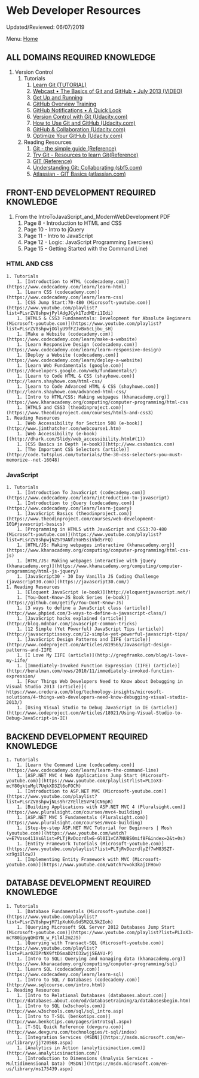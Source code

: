 # Web Developer Resources

Updated/Reviewed: 06/07/2019

Menu: [Home](./README.md)

## ALL DOMAINS REQUIRED KNOWLEDGE

1. Version Control
    1. Tutorials
        1. [Learn Git (TUTORIAL)](https://www.codecademy.com/learn/learn-git)
        1. [Webcast • The Basics of Git and GitHub • July 2013 (VIDEO)](http://youtu.be/U8GBXvdmHT4)
        1. [Get Up and Running](http://www.youtube.com/playlist?list=PLg7s6cbtAD15G8lNyoaYDuKZSKyJrgwB-)
        1. [GitHub Overview Training](http://www.youtube.com/playlist?list=PLg7s6cbtAD15Das5LK9mXt_g59DLWxKUe)
        1. [GitHub Notifications • A Quick Look](http://www.youtube.com/watch?v=w-LgKrosGH0&list=PLg7s6cbtAD17rhrz2BJWAPJMjR71B3IDx)
        1. [Version Control with Git (Udacity.com)](https://www.udacity.com/course/version-control-with-git--ud123)
        1. [How to Use Git and GitHub (Udacity.com)](https://www.udacity.com/course/how-to-use-git-and-github--ud775)
        1. [GitHub & Collaboration (Udacity.com)](https://www.udacity.com/course/github-collaboration--ud456)
        1. [Optimize Your GitHub (Udacity.com)](https://www.udacity.com/course/optimize-your-github--ud247)
    1. Reading Resources
        1. [Git - the simple guide (Reference)](http://rogerdudler.github.io/git-guide/)
        1. [Try Git - Resources to learn Git(Reference)](https://try.github.io)
        1. [GIT (Reference)](http://git-scm.com/docs)
        1. [Understanding Git: Collaborating (sbf5.com)](http://www.sbf5.com/~cduan/technical/git/git-4.shtml)
        1. [Atlassian - GIT Basics (atlassian.com)](https://www.atlassian.com/git/tutorial/git-basics)

## FRONT-END DEVELOPMENT REQUIRED KNOWLEDGE

1. From the IntroToJavaScript_and_ModernWebDevelopment PDF
    1. Page 8 - Introduction to HTML and CSS
    1. Page 10 - Intro to jQuery
    1. Page 11 - Intro to JavaScript
    1. Page 12 - Logic: JavaScript Programming Exercises)
    1. Page 15 - Getting Started with the Command Line)

### HTML AND CSS

    1. Tutorials
        1. [Introduction to HTML (codecademy.com)](https://www.codecademy.com/learn/learn-html)
        1. [Learn CSS (codecademy.com)](https://www.codecademy.com/learn/learn-css)
        1. [CSS Jump Start:70-480 (Microsoft-youtube.com)](https://www.youtube.com/playlist?list=PLsrZV8shpwjPylAdgJCyk1TzdMEri1Idi)
        1. [HTML5 & CSS3 Fundamentals: Development for Absolute Beginners (Microsoft-youtube.com)](https://www.youtube.com/playlist?list=PLsrZV8shpwjOGlyU9fFZJvBx6cLjbu_sH)
        1. [Make a Website (codecademy.com)](https://www.codecademy.com/learn/make-a-website)
        1. [Learn Responsive Design (codecademy.com)](https://www.codecademy.com/learn/learn-responsive-design)
        1. [Deploy a Website (codecademy.com)](https://www.codecademy.com/learn/deploy-a-website)
        1. [Learn Web Fundamentals (google.com)](https://developers.google.com/web/fundamentals/)
        1. [Learn to Code HTML & CSS (shayhowe.com)](http://learn.shayhowe.com/html-css/
        1. [Learn to Code Advanced HTML & CSS (shayhowe.com)](http://learn.shayhowe.com/advanced-html-css/
        1. [Intro to HTML/CSS: Making webpages (khanacademy.org)](https://www.khanacademy.org/computing/computer-programming/html-css
        1. [HTML5 and CSS3 (theodinproject.com)](https://www.theodinproject.com/courses/html5-and-css3)
    1. Reading Resources
        1. [Web Accessibility for Section 508 (e-book)](http://www.jimthatcher.com/webcourse1.htm)
        1. [Web Accessibility (e-book)[(http://dhark.com/Slidy/web_accessibility.html#(1))
        1. [CSS Basics in Depth (e-book)](http://www.cssbasics.com)
        1. [The Important CSS Selectors (article)](http://code.tutsplus.com/tutorials/the-30-css-selectors-you-must-memorize--net-16048)

### JavaScript

    1. Tutorials
        1. [Introduction To JavaScript (codecademy.com)](https://www.codecademy.com/learn/introduction-to-javascript)
        1. [Introduction to jQuery (codecademy.com)](https://www.codecademy.com/learn/learn-jquery)
        1. [JavaScript Basics (theodinproject.com)](https://www.theodinproject.com/courses/web-development-101#javascript-basics)
        1. [Programming in HTML5 with JavaScript and CSS3:70-480 (Microsoft-youtube.com)](https://www.youtube.com/playlist?list=PLsrZV8shpwjN25T9ANfzYoH5siVbdSrFQ)
        1. [HTML/JS: Making webpages interactive (khanacademy.org)](https://www.khanacademy.org/computing/computer-programming/html-css-js)
        1. [HTML/JS: Making webpages interactive with jQuery (khanacademy.org)](https://www.khanacademy.org/computing/computer-programming/html-js-jquery)
        1. [JavaScript30 - 30 Day Vanilla JS Coding Challenge (javascript30.com)](https://javascript30.com/)
    1. Reading Resources
        1. [Eloquent JavaScript (e-book)](http://eloquentjavascript.net/)
        1. [You-Dont-Know-JS Book Series (e-book)](https://github.com/getify/You-Dont-Know-JS)
        1. [3 ways to define a JavaScript class (article)](http://www.phpied.com/3-ways-to-define-a-javascript-class/)
        1. [JavaScript hacks explained (article)](http://blog.mdnbar.com/javascript-common-tricks)
        1. [12 Simple (Yet Powerful) JavaScript Tips (article)](http://javascriptissexy.com/12-simple-yet-powerful-javascript-tips/
        1. [JavaScript Design Patterns and IIFE (article)](http://www.codeproject.com/Articles/819565/Javascript-design-patterns-and-IIFE
        1. [I Love My IIFE (article)](http://gregfranko.com/blog/i-love-my-iife/
        1. [Immediately-Invoked Function Expression (IIFE) (article)](http://benalman.com/news/2010/11/immediately-invoked-function-expression/
        1. [Four Things Web Developers Need to Know about Debugging in Visual Studio 2013 (article)](	https://www.credera.com/blog/technology-insights/microsoft-solutions/4-things-web-developers-need-know-debugging-visual-studio-2013/)
        1. [Using Visual Studio to Debug JavaScript in IE (article)](http://www.codeproject.com/Articles/18921/Using-Visual-Studio-to-Debug-JavaScript-in-IE)

## BACKEND DEVELOPMENT REQUIRED KNOWLEDGE

    1. Tutorials
        1. [Learn the Command Line (codecademy.com)](https://www.codecademy.com/learn/learn-the-command-line)
        1. [ASP.NET MVC 4 Web Applications Jump Start (Microsoft-youtube.com)](https://www.youtube.com/playlist?list=PLIoX3-mcY80gktuMgl7UqkXD3Zl6oFOCM)
        1. [Introduction to ASP.NET MVC (Microsoft-youtube.com)](https://www.youtube.com/playlist?list=PLsrZV8shpwjNLs9hr2YEllESVP4jCN6pR)
        1. [Building Applications with ASP.NET MVC 4 (Pluralsight.com)](https://www.pluralsight.com/courses/mvc4-building)
        1. [ASP.NET MVC 5 Fundamentals (Pluralsight.com)](https://www.pluralsight.com/courses/mvc4-building)
        1. [Step-by-step ASP.NET MVC Tutorial for Beginners | Mosh (youtube.com)](https://www.youtube.com/watch?v=E7Voso411Vs&list=PLTjRvDozrdlwG-Gl0I1vCA7NUBS0mif8F&index=2&t=0s)
        1. [Entity Framework Tutorials (Microsoft-youtube.com)](https://www.youtube.com/playlist?list=PLTjRvDozrdlyZf7wM83SZT-xz9giQlcwJ)
        1. [Implementing Entity Framework with MVC (Microsoft-youtube.com)](https://www.youtube.com/watch?v=ok3kajIFHow)

## DATABASE DEVELOPMENT REQUIRED KNOWLEDGE

    1. Tutorials
        1. [Database Fundamentals (Microsoft-youtube.com)](https://www.youtube.com/playlist?list=PLsrZV8shpwjM71pXuhXu9dSM2QL5kZIoh)
        1. [Querying Microsoft SQL Server 2012 Databases Jump Start (Microsoft-youtube.com)](https://www.youtube.com/playlist?list=PLIoX3-mcY80ipygQHDYN_w_F1lAl2m2JS)
        1. [Querying with Transact-SQL (Microsoft-youtube.com)](https://www.youtube.com/playlist?list=PLar0ZIPrNX9ftDSmaD2tO32wjjSEAYU-P)
        1. [Intro to SQL: Querying and managing data (khanacademy.org)](https://www.khanacademy.org/computing/computer-programming/sql)
        1. [Learn SQL (codecademy.com)](https://www.codecademy.com/learn/learn-sql)
        1. [Intro to SQL / Databases (codecademy.com)](http://www.sqlcourse.com/intro.html)
    1. Reading Resources
        1. [Intro to Relational Databases (databases.about.com)](http://databases.about.com/od/databasetraining/a/databasesbegin.htm)
        1. [Intro to SQL (w3schools.com)](http://www.w3schools.com/sql/sql_intro.asp)
        1. [Intro to T-SQL (benkotips.com)](http://www.benkotips.com/pages/introtsql.aspx)
        1. [T-SQL Quick Reference (devguru.com)](http://www.devguru.com/technologies/t-sql/index)
        1. [Integration Services (MSDN)](https://msdn.microsoft.com/en-us/library/jj720568.aspx)
        1. [Analytics in Action (analyticsinaction.com)](http://www.analyticsinaction.com/)
        1. [Introduction to Dimensions (Analysis Services - Multidimensional Data) (MSDN)](https://msdn.microsoft.com/en-us/library/ms175439.aspx)
